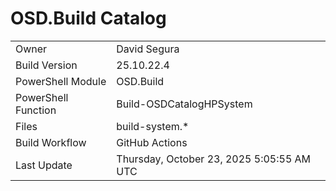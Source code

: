 ﻿# OSD.Build Catalog

| | |
|-|-|
| Owner | David Segura |
| Build Version | 25.10.22.4 |
| PowerShell Module | OSD.Build |
| PowerShell Function | Build-OSDCatalogHPSystem |
| Files | build-system.* |
| Build Workflow | GitHub Actions |
| Last Update | Thursday, October 23, 2025 5:05:55 AM UTC |

